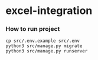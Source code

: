 # excel-integration

### How to run project
```shell
cp src/.env.example src/.env
python3 src/manage.py migrate
python3 src/manage.py runserver
```

